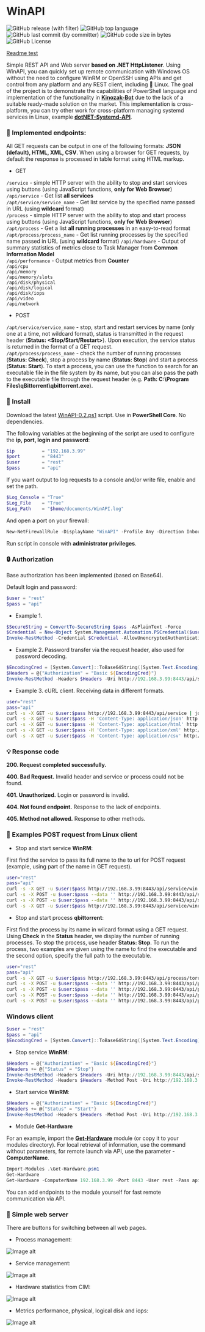 # WinAPI

![GitHub release (with filter)](https://img.shields.io/github/v/release/lifailon/WinAPI?color=<green>)
![GitHub top language](https://img.shields.io/github/languages/top/lifailon/WinAPI)
![GitHub last commit (by committer)](https://img.shields.io/github/last-commit/lifailon/WinAPI)
![GitHub code size in bytes](https://img.shields.io/github/languages/code-size/lifailon/WinAPI)
![GitHub License](https://img.shields.io/github/license/lifailon/WinAPI?color=<green>)

[Readme test](https://github.com/Lifailon/WinAPI/Test/blob/rsa/README.md)

Simple REST API and Web server **based on .NET HttpListener**. Using WinAPI, you can quickly set up remote communication with Windows OS without the need to configure WinRM or OpenSSH using APIs and get control from any platform and any REST client, including 🐧 Linux. The goal of the project is to demonstrate the capabilities of PowerShell language and implementation of the functionality in **[Kinozak-Bot](https://github.com/Lifailon/Kinozal-Bot)** due to the lack of a suitable ready-made solution on the market. This implementation is cross-platform, you can try other work for cross-platform managing systemd services in Linux, example **[dotNET-Systemd-API](https://github.com/Lifailon/dotNET-Systemd-API)**.

### 📑 Implemented endpoints:

All GET requests can be output in one of the following formats: **JSON (default), HTML, XML, CSV**. When using a browser for GET requests, by default the response is processed in table format using HTML markup.

- GET

`/service` - simple HTTP server with the ability to stop and start services using buttons (using JavaScript functions, **only for Web Browser**) \
`/api/service` - Get list **all services** \
`/apt/service/service_name` - Get list service by the specified name passed in URL (using **wildcard** format) \
`/process` - simple HTTP server with the ability to stop and start process using buttons (using JavaScript functions, **only for Web Browser**) \
`/apt/process` - Get a list **all running processes** in an easy-to-read format \
`/apt/process/process_name` - Get list running processes by the specified name passed in URL (using **wildcard** format)
`/api/hardware` - Output of summary statistics of metrics close to Task Manager from **Common Information Model** \
`/api/performance` - Output metrics from **Counter** \
`/api/cpu` \
`/api/memory` \
`/api/memory/slots` \
`/api/disk/physical` \
`/api/disk/logical` \
`/api/disk/iops` \
`/api/video` \
`/api/network`

- POST

`/apt/service/service_name` - stop, start and restart services by name (only one at a time, not wildcard format), status is transmitted in the request header (**Status: <Stop/Start/Restart>**). Upon execution, the service status is returned in the format of a GET request. \
`/apt/process/process_name` - check the number of running processes (**Status: Check**), stop a process by name (**Status: Stop**) and start a process (**Status: Start**). To start a process, you can use the function to search for an executable file in the file system by its name, but you can also pass the path to the executable file through the request header (e.g. **Path: C:\Program Files\qBittorrent\qbittorrent.exe**).

### 🚀 Install

Download the latest [WinAPI-0.2.ps1](https://github.com/Lifailon/WinAPI/blob/rsa/WinAPI/WinAPI-0.2.ps1) script. Use in **PowerShell Core**. No dependencies.

The following variables at the beginning of the script are used to configure the **ip, port, login and password**:

```PowerShell
$ip          = "192.168.3.99"
$port        = "8443"
$user        = "rest"
$pass        = "api"
```

If you want output to log requests to a console and/or write file, enable and set the path.

```PowerShell
$Log_Console = "True"
$Log_File    = "True"
$Log_Path    = "$home/documents/WinAPI.log"
```

And open a port on your firewall:

```PowerShell
New-NetFirewallRule -DisplayName "WinAPI" -Profile Any -Direction Inbound -Action Allow -Protocol TCP -LocalPort 8443
```

Run script in console with **administrator privileges**.

### 🔒 Authorization

Base authorization has been implemented (based on Base64).

Default login and password:
```PowerShell
$user = "rest"
$pass = "api"
```
- Example 1.

```PowerShell
$SecureString = ConvertTo-SecureString $pass -AsPlainText -Force
$Credential = New-Object System.Management.Automation.PSCredential($user, $SecureString)
Invoke-RestMethod -Credential $Credential -AllowUnencryptedAuthentication -Uri http://192.168.3.99:8443/api/service
```
- Example 2. Password transfer via the request header, also used for password decoding.

```PowerShell
$EncodingCred = [System.Convert]::ToBase64String([System.Text.Encoding]::UTF8.GetBytes("${user}:${pass}"))
$Headers = @{"Authorization" = "Basic ${EncodingCred}"}
Invoke-RestMethod -Headers $Headers -Uri http://192.168.3.99:8443/api/service
```
- Example 3. cURL client. Receiving data in different formats.

```Bash
user="rest"
pass="api"
curl -s -X GET -u $user:$pass http://192.168.3.99:8443/api/service | jq  -r '.[] | {data: "\(.Name) - \(.Status)"} | .data'
curl -s -X GET -u $user:$pass -H 'Content-Type: application/json' http://192.168.3.99:8443/api/service/win
curl -s -X GET -u $user:$pass -H 'Content-Type: application/html' http://192.168.3.99:8443/api/service/winrm
curl -s -X GET -u $user:$pass -H 'Content-Type: application/xml' http://192.168.3.99:8443/api/service/winrm
curl -s -X GET -u $user:$pass -H 'Content-Type: application/csv' http://192.168.3.99:8443/api/service/winrm
```

### 💡 Response code

**200. Request completed successfully.**

**400. Bad Request.** Invalid header and service or process could not be found.

**401. Unauthorized.** Login or password is invalid.

**404. Not found endpoint.** Response to the lack of endpoints.

**405. Method not allowed.** Response to other methods.

### 🐧 Examples POST request from Linux client

- Stop and start service **WinRM**:

First find the service to pass its full name to the to url for POST request (example, using part of the name in GET request).

```Bash
user="rest"
pass="api"
curl -s -X GET -u $user:$pass http://192.168.3.99:8443/api/service/win | jq -r .[].Name
curl -s -X POST -u $user:$pass --data '' http://192.168.3.99:8443/api/service/winrm -H "Status: Stop"
curl -s -X POST -u $user:$pass --data '' http://192.168.3.99:8443/api/service/winrm -H "Status: Start"
curl -s -X GET -u $user:$pass http://192.168.3.99:8443/api/service/winrm | jq -r .Status
```

- Stop and start process **qbittorrent**:

First find the process by its name in wilcard format using a GET request. Using **Check** in the **Status** header, we display the number of running processes. To stop the process, use header **Status: Stop**. To run the process, two examples are given using the name to find the executable and the second option, specify the full path to the executable.

```Bash
user="rest"
pass="api"
curl -s -X GET -u $user:$pass http://192.168.3.99:8443/api/process/torrent
curl -s -X POST -u $user:$pass --data '' http://192.168.3.99:8443/api/process/qbittorrent -H "Status: Check"
curl -s -X POST -u $user:$pass --data '' http://192.168.3.99:8443/api/process/qbittorrent -H "Status: Stop"
curl -s -X POST -u $user:$pass --data '' http://192.168.3.99:8443/api/process/qbittorrent -H "Status: Start"
curl -s -X POST -u $user:$pass --data '' http://192.168.3.99:8443/api/process/qbittorrent -H "Status: Start" -H "Path: C:\Program Files\qBittorrent\qbittorrent.exe"
```

### Windows client

```PowerShell
$user = "rest"
$pass = "api"
$EncodingCred = [System.Convert]::ToBase64String([System.Text.Encoding]::UTF8.GetBytes("${user}:${pass}"))
```

- Stop service **WinRM**:

```PowerShell
$Headers = @{"Authorization" = "Basic ${EncodingCred}"}
$Headers += @{"Status" = "Stop"}
Invoke-RestMethod -Headers $Headers -Uri http://192.168.3.99:8443/api/service/winrm
Invoke-RestMethod -Headers $Headers -Method Post -Uri http://192.168.3.99:8443/api/service/winrm
```
- Start service **WinRM**:

```PowerShell
$Headers = @{"Authorization" = "Basic ${EncodingCred}"}
$Headers += @{"Status" = "Start"}
Invoke-RestMethod -Headers $Headers -Method Post -Uri http://192.168.3.99:8443/api/service/winrm
```

- Module **Get-Hardware**

For an example, import the **[Get-Hardware](https://github.com/Lifailon/WinAPI/blob/rsa/WinAPI/Get-Hardware)** module (or copy it to your modules directory). For local retrieval of information, use the command without parameters, for remote launch via API, use the parameter **-ComputerName**.

```PowerShell
Import-Modules .\Get-Hardware.psm1
Get-Hardware
Get-Hardware -ComputerName 192.168.3.99 -Port 8443 -User rest -Pass api
```

You can add endpoints to the module yourself for fast remote communication via API.

### 🎉 Simple web server

There are buttons for switching between all web pages.

- Process management:

![Image alt](https://github.com/Lifailon/WinAPI/blob/rsa/Screen/Web-Process.jpg)

- Service management:

![Image alt](https://github.com/Lifailon/WinAPI/blob/rsa/Screen/Web-Service.jpg)

- Hardware statistics from CIM:

![Image alt](https://github.com/Lifailon/WinAPI/blob/rsa/Screen/Web-Hardware.jpg)

- Metrics performance, physical, logical disk and iops:

![Image alt](https://github.com/Lifailon/WinAPI/blob/rsa/Screen/Web-Metrics.jpg)
